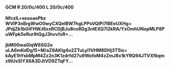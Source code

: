 #### GCM R 20/0c/400 L 20/0c/400
**NfczIL+xeooaePbz**<br/>**WVlP3nBrgWwO0wyCXQelBW7hgLPPsVQlPi7IBEeUXHg=**<br/>**JPdjZb1bGtFHWJ6xxRCDjBJu8nx8Dg3ntEXQ7l2kRA/YxOmhUNopMLP8PuWFpk5eRur9tQgJ3hvvfxR+...**<br/><br/>
**jbM00waGIqW6SG2o**<br/>**uLA6mKdDg15+M/aZ8AKIg4o2ZTuLyI1VHM8DHj3T5is=**<br/>**kAyE1hYsbMpM4Zz2n3K1zdrfd27u9WofoM4zZmJ8x1kYRQ94JTVXfkqmzIItUxSIYX6A3DJtVD9ZTqFY...**